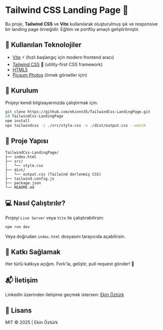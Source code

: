 # Tailwind CSS Landing Page 🚀

Bu proje, **Tailwind CSS** ve **Vite** kullanılarak oluşturulmuş şık ve responsive bir landing page örneğidir. Eğitim ve portföy amaçlı geliştirilmiştir.

## 🚀 Kullanılan Teknolojiler

* [Vite](https://vitejs.dev/) ⚡ (hızlı başlangıç için modern frontend aracı)
* [Tailwind CSS](https://tailwindcss.com/) 🎨 (utility-first CSS framework)
* [HTML5](https://developer.mozilla.org/en-US/docs/Web/Guide/HTML/HTML5)
* [Picsum Photos](https://picsum.photos/) (örnek görseller için)

## 🔧 Kurulum

Projeyi kendi bilgisayarınızda çalıştırmak için:

```bash
git clone https://github.com/ekinnn35/TailwindCss-LandingPage.git
cd TailwindCss-LandingPage
npm install
npx tailwindcss -i ./src/style.css -o ./dist/output.css --watch
```

## 📂 Proje Yapısı

```
TailwindCss-LandingPage/
├── index.html
├── src/
│   └── style.css
├── dist/
│   └── output.css (Tailwind derlenmiş CSS)
├── tailwind.config.js
├── package.json
└── README.md
```

## 💻 Nasıl Çalıştırılır?

Projeyi `Live Server` veya `Vite` ile çalıştırabilirsin:

```bash
npm run dev
```

Veya doğrudan `index.html` dosyasını tarayıcıda açabilirsin.


## 🧠 Katkı Sağlamak

Her türlü katkıya açığım. Fork'la, geliştir, pull request gönder! 💪

## 📬 İletişim

LinkedIn üzerinden iletişime geçmek istersen:
[Ekin Öztürk](https://www.linkedin.com/in/ekin-%C3%B6zt%C3%BCrk-a06659249/)

## 📜 Lisans

MIT © 2025 | Ekin Öztürk
